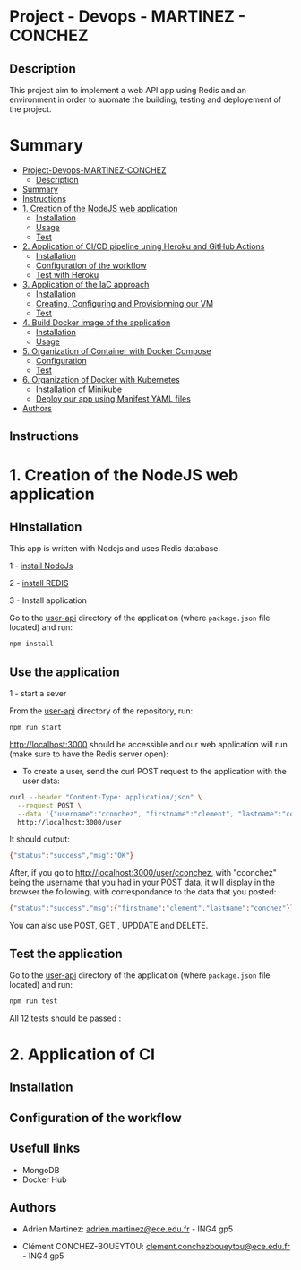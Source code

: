 # Project - Devops - MARTINEZ - CONCHEZ


## Description

This project aim to implement a web API app using Redis and an environment in order to auomate the building, testing and deployement of the project.

# Summary

- [Project-Devops-MARTINEZ-CONCHEZ](#project---devops---martinez---conchez)
  - [Description](#description)
- [Summary](#summary)
- [Instructions](#instructions)
- [1. Creation of the NodeJS web application](#1-creation-of-the-nodejs-web-application)
  - [Installation](#installation)
  - [Usage](#usage)
  - [Test](#test)
- [2. Application of CI/CD pipeline uning Heroku and GitHub Actions](#2-application-of-cicd-pipeline-uning-heroku-and-github-actions)
  - [Installation](#installation-1)
  - [Configuration of the workflow](#configuration-of-the-workflow)
  - [Test with Heroku](#test-with-heroku)
- [3. Application of the IaC approach](#3-application-of-the-iac-approach)
  - [Installation](#installation-2)
  - [Creating, Configuring and Provisionning our VM](#creating-configuring-and-provisionning-our-vm)
  - [Test](#test-1)
- [4. Build Docker image of the application](#4-build-docker-image-of-the-application)
  - [Installation](#installation-3)
  - [Usage](#usage-1)
- [5. Organization of Container with Docker Compose](#5-organization-of-container-with-docker-compose)
  - [Configuration](#configuration)
  - [Test](#test-2)
- [6. Organization of Docker with Kubernetes](#6-organization-of-docker-with-kubernetes)
  - [Installation of Minikube](#installation-of-minikube)
  - [Deploy our app using Manifest YAML files](#deploy-our-app-using-manifest-yaml-files)
- [Authors](#authors)


## Instructions

# 1. Creation of the NodeJS web application

## HInstallation

  This app is written with Nodejs and uses Redis database.
  
  1 - [install NodeJs](https://nodejs.org/en/download/)
  
  2 - [install REDIS](https://redis.io/download)
  
  3 - Install application

Go to the [user-api](./user-api/) directory of the application (where `package.json` file located) and run:

  ```bash
  npm install 
  ```

## Use the application
  1 - start a sever
  
  From the [user-api](./user-api/) directory of the repository, run:

```bash
npm run start
```
    
<http://localhost:3000> should be accessible and our web application will run (make sure to have the Redis server open):

* To create a user, send the curl POST request to the application with the user data:

```bash
curl --header "Content-Type: application/json" \
  --request POST \
  --data '{"username":"cconchez", "firstname":"clement", "lastname":"conchez"}' \
  http://localhost:3000/user
```
It should output:

```bash
{"status":"success","msg":"OK"}
```  

After, if you go to <http://localhost:3000/user/cconchez>, with "cconchez" being the username that you had in your POST data, it will display in the browser the following, with correspondance to the data that you posted:  

```bash
{"status":"success","msg":{"firstname":"clement","lastname":"conchez"}}
```

You can also use POST, GET , UPDDATE and DELETE.

## Test the application 

Go to the [user-api](./user-api/) directory of the application (where `package.json` file located) and run:

```bash
npm run test
``` 
All 12 tests should be passed :  

# 2. Application of CI

## Installation

## Configuration of the workflow

##  Usefull links

- MongoDB
- Docker Hub


## Authors



- Adrien Martinez: <adrien.martinez@ece.edu.fr> - ING4 gp5

- Clément CONCHEZ-BOUEYTOU: <clement.conchezboueytou@ece.edu.fr> - ING4 gp5
